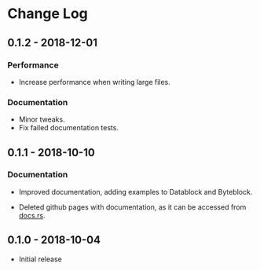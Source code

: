 # Change Log

## 0.1.2 - 2018-12-01

### Performance

* Increase performance when writing large files.

### Documentation

* Minor tweaks.
* Fix failed documentation tests.

## 0.1.1 - 2018-10-10

### Documentation

* Improved documentation, adding examples to Datablock and Byteblock.

* Deleted github pages with documentation, as it can be accessed from [docs.rs](https://docs.rs/tiff-encoder).

## 0.1.0 - 2018-10-04

* Initial release